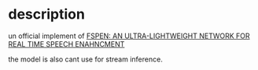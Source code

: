 # description
un official implement of [FSPEN: AN ULTRA-LIGHTWEIGHT NETWORK FOR REAL TIME SPEECH
ENAHNCMENT](https://ieeexplore.ieee.org/stamp/stamp.jsp?tp=&arnumber=10446016) <br>

the model is also cant use for stream inference.